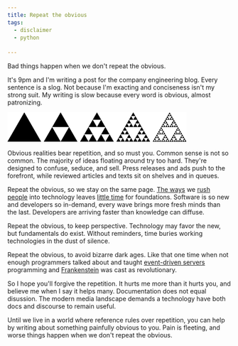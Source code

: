 ```yaml
---
title: Repeat the obvious
tags:
  - disclaimer
  - python

---
```

<!-- aka "Disclaimer: You may have read this before"-->

Bad things happen when we don't repeat the obvious.

<!-- <a href=""><img height="300px" src="/uploads/repetition/blocks.jpg"></a> -->
It's 9pm and I'm writing a post for the company engineering
blog. Every sentence is a slog. Not because I'm exacting and
conciseness isn't my strong suit. My writing is slow because every
word is obvious, almost patronizing.

<a href="https://en.wikipedia.org/wiki/Sierpinski_triangle"><img width="80%" src="/uploads/repetition/800px-Sierpinski_triangle_evolution.svg.png"></a>

Obvious realities bear repetition, and so must you. Common sense is
not so common. The majority of ideas floating around try too
hard. They're designed to confuse, seduce, and sell. Press releases
and ads push to the forefront, while reviewed articles and texts sit
on shelves and in queues.

<!--<a href="https://en.wikipedia.org/wiki/Repeat_sign"><img
height="50px"src="/uploads/repetition/YB0340_Repetition_reprise_debut.png"></a> -->

Repeat the obvious, so we stay on the same page. [The ways][hard_way]
we [rush people][obama_code] into technology leaves
[little time][code_8weeks] for foundations. Software is so new and
developers so in-demand, every wave brings more fresh minds than the
last. Developers are arriving faster than knowledge can diffuse.

Repeat the obvious, to keep perspective. Technology may favor the new,
but fundamentals do exist. Without reminders, time buries working
technologies in the dust of silence.

Repeat the obvious, to avoid bizarre dark ages. Like that one time
when not enough programmers talked about and taught
[event-driven servers][event_loop] programming and
[Frankenstein][node] was cast as revolutionary.

<!-- <a href="https://en.wikipedia.org/wiki/Da_capo"><img height="75px"src="/uploads/repetition/YB0335_Repetition_dacapo.png"></a> -->

So I hope you'll forgive the repetition. It hurts me more than it
hurts you, and believe me when I say it helps many. Documentation does
not equal disussion. The modern media landscape demands a technology
have both docs and discourse to remain useful.

Until we live in a world where reference rules over repetition, you
can help by writing about something painfully obvious to you. Pain is
fleeting, and worse things happen when we don't repeat the obvious.

[hard_way]: http://learncodethehardway.org/
[obama_code]: http://recode.net/2015/02/14/obama-everybodys-got-to-learn-how-to-code/
[code_8weeks]: http://lifehacker.com/how-i-taught-myself-to-code-in-eight-weeks-511615189

[event_loop]: https://en.wikipedia.org/wiki/Event_loop
[node]: https://en.wikipedia.org/wiki/Node.js

<!-- https://www.flickr.com/photos/ryan_orr/467847865 -->


<!-- TODO: -->
